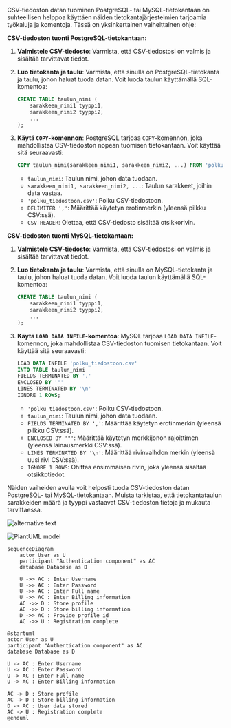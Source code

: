 CSV-tiedoston datan tuominen PostgreSQL- tai MySQL-tietokantaan on suhteellisen helppoa käyttäen näiden tietokantajärjestelmien tarjoamia työkaluja ja komentoja. Tässä on yksinkertainen vaiheittainen ohje:

**CSV-tiedoston tuonti PostgreSQL-tietokantaan:**

1. **Valmistele CSV-tiedosto**: Varmista, että CSV-tiedostosi on valmis ja sisältää tarvittavat tiedot.

2. **Luo tietokanta ja taulu**: Varmista, että sinulla on PostgreSQL-tietokanta ja taulu, johon haluat tuoda datan. Voit luoda taulun käyttämällä SQL-komentoa:

   ```sql
   CREATE TABLE taulun_nimi (
       sarakkeen_nimi1 tyyppi1,
       sarakkeen_nimi2 tyyppi2,
       ...
   );
   ```

3. **Käytä `COPY`-komennon**: PostgreSQL tarjoaa `COPY`-komennon, joka mahdollistaa CSV-tiedoston nopean tuomisen tietokantaan. Voit käyttää sitä seuraavasti:

   ```sql
   COPY taulun_nimi(sarakkeen_nimi1, sarakkeen_nimi2, ...) FROM 'polku_tiedostoon.csv' DELIMITER ',' CSV HEADER;
   ```

   - `taulun_nimi`: Taulun nimi, johon data tuodaan.
   - `sarakkeen_nimi1, sarakkeen_nimi2, ...`: Taulun sarakkeet, joihin data vastaa.
   - `'polku_tiedostoon.csv'`: Polku CSV-tiedostoon.
   - `DELIMITER ','`: Määrittää käytetyn erotinmerkin (yleensä pilkku CSV:ssä).
   - `CSV HEADER`: Olettaa, että CSV-tiedosto sisältää otsikkorivin.

**CSV-tiedoston tuonti MySQL-tietokantaan:**

1. **Valmistele CSV-tiedosto**: Varmista, että CSV-tiedostosi on valmis ja sisältää tarvittavat tiedot.

2. **Luo tietokanta ja taulu**: Varmista, että sinulla on MySQL-tietokanta ja taulu, johon haluat tuoda datan. Voit luoda taulun käyttämällä SQL-komentoa:

   ```sql
   CREATE TABLE taulun_nimi (
       sarakkeen_nimi1 tyyppi1,
       sarakkeen_nimi2 tyyppi2,
       ...
   );
   ```

3. **Käytä `LOAD DATA INFILE`-komentoa**: MySQL tarjoaa `LOAD DATA INFILE`-komennon, joka mahdollistaa CSV-tiedoston tuomisen tietokantaan. Voit käyttää sitä seuraavasti:

   ```sql
   LOAD DATA INFILE 'polku_tiedostoon.csv' 
   INTO TABLE taulun_nimi 
   FIELDS TERMINATED BY ',' 
   ENCLOSED BY '"' 
   LINES TERMINATED BY '\n' 
   IGNORE 1 ROWS;
   ```

   - `'polku_tiedostoon.csv'`: Polku CSV-tiedostoon.
   - `taulun_nimi`: Taulun nimi, johon data tuodaan.
   - `FIELDS TERMINATED BY ','`: Määrittää käytetyn erotinmerkin (yleensä pilkku CSV:ssä).
   - `ENCLOSED BY '"'`: Määrittää käytetyn merkkijonon rajoittimen (yleensä lainausmerkki CSV:ssä).
   - `LINES TERMINATED BY '\n'`: Määrittää rivinvaihdon merkin (yleensä uusi rivi CSV:ssä).
   - `IGNORE 1 ROWS`: Ohittaa ensimmäisen rivin, joka yleensä sisältää otsikkotiedot.

Näiden vaiheiden avulla voit helposti tuoda CSV-tiedoston datan PostgreSQL- tai MySQL-tietokantaan. Muista tarkistaa, että tietokantataulun sarakkeiden määrä ja tyyppi vastaavat CSV-tiedoston tietoja ja mukauta tarvittaessa.


![alternative text](http://www.plantuml.com/plantuml/proxy?cache=no&src=https://raw.github.com/plantuml/plantuml-server/master/src/main/webapp/resource/test2diagrams.txt)


![PlantUML model](http://www.plantuml.com/plantuml/png/RP11JiGm34NtEOKrUox00ir0O8r0EO2dyGoM4YUANN5zN4h5ejqb__rlsV-iXiFcMW9ErWOafG6ea49tdIVkA0QdosnV9Fv7uoOmjTgRk71Ql9UNaD7mYaeGjuVhCOG43q_EuH5UnMWTBrXf1zvHzRkDl0DlSobm67dcKbZkm79he_uk5XoxARhdqwyXwAFTkD1ElnvaupP_BM4v2NHnvxzuSlH1TrOR_pKKCWfdakmT_W00)

```Mermaid
sequenceDiagram
    actor User as U
    participant "Authentication component" as AC
    database Database as D

    U ->> AC : Enter Username
    U ->> AC : Enter Password
    U ->> AC : Enter Full name
    U ->> AC : Enter Billing information
    AC ->> D : Store profile
    AC ->> D : Store billing information
    D ->> AC : Provide profile id
    AC ->> U : Registration complete
```

```plantuml
@startuml
actor User as U
participant "Authentication component" as AC
database Database as D

U -> AC : Enter Username
U -> AC : Enter Password
U -> AC : Enter Full name
U -> AC : Enter Billing information

AC -> D : Store profile
AC -> D : Store billing information
D -> AC : User data stored
AC -> U : Registration complete
@enduml
```

